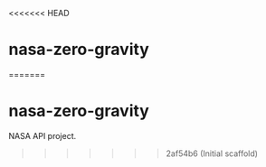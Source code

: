 <<<<<<< HEAD
# nasa-zero-gravity
=======
# nasa-zero-gravity

NASA API project.
>>>>>>> 2af54b6 (Initial scaffold)
